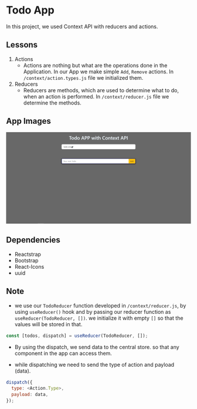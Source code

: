 # Todo App

In this project, we used Context API with reducers and actions.

## Lessons

1. Actions
   - Actions are nothing but what are the operations done in the Application. In our App we make simple `Add`, `Remove` actions. In `/context/action.types.js` file we initialized them.
2. Reducers
   - Reducers are methods, which are used to determine what to do, when an action is performed. In `/context/reducer.js` file we determine the methods.

## App Images

![](./assets/todo-app.jpg)

## Dependencies

- Reactstrap
- Bootstrap
- React-Icons
- uuid

## Note

- we use our `TodoReducer` function developed in `/context/reducer.js`, by using `useReducer()` hook and by passing our reducer function as `useReducer(TodoReducer, [])`. we initialize it with empty `[]` so that the values will be stored in that.

```js
const [todos, dispatch] = useReducer(TodoReducer, []);
```

- By using the dispatch, we send data to the central store. so that any component in the app can access them.

- while dispatching we need to send the type of action and payload (data).

```js
dispatch({
  type: <Action.Type>,
  payload: data,
});
```
